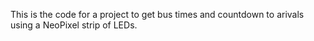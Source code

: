 This is the code for a project to get bus times and countdown to arivals using a NeoPixel strip of LEDs.
